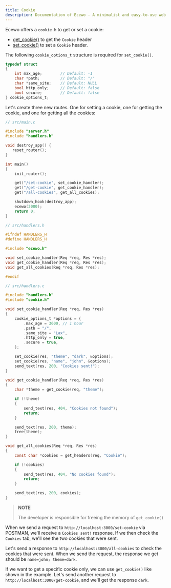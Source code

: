 ```yaml
---
title: Cookie
description: Documentation of Ecewo — A minimalist and easy-to-use web framework for C
---
```


Ecewo offers a `cookie.h` to get or set a cookie:
- [get_cookie()](/api/get_cookie/) to get the `Cookie` header
- [set_cookie()](/api/set_cookie/) to set a `Cookie` header.

The following `cookie_options_t` structure is required for `set_cookie()`.

```c
typedef struct
{
    int max_age;        // Default: -1
    char *path;         // Default: "/"
    char *same_site;    // Default: NULL
    bool http_only;     // Default: false
    bool secure;        // Default: false
} cookie_options_t;
```

Let's create three new routes. One for setting a cookie, one for getting the cookie, and one for getting all the cookies:

```c
// src/main.c

#include "server.h"
#include "handlers.h"

void destroy_app() {
   reset_router();
}

int main()
{
    init_router();

    get("/set-cookie", set_cookie_handler);
    get("/get-cookie", get_cookie_handler);
    get("/all-cookies", get_all_cookies);

    shutdown_hook(destroy_app);
    ecewo(3000);
    return 0;
}
```

```c
// src/handlers.h

#ifndef HANDLERS_H
#define HANDLERS_H

#include "ecewo.h"

void set_cookie_handler(Req *req, Res *res);
void get_cookie_handler(Req *req, Res *res);
void get_all_cookies(Req *req, Res *res);

#endif
```

```c
// src/handlers.c

#include "handlers.h"
#include "cookie.h"

void set_cookie_handler(Req *req, Res *res)
{
    cookie_options_t *options = {
        .max_age = 3600, // 1 hour
        .path = "/",
        .same_site = "Lax",
        .http_only = true,
        .secure = true,
    };

    set_cookie(res, "theme", "dark", &options);
    set_cookie(res, "name", "john", &options);
    send_text(res, 200, "Cookies sent!");
}

void get_cookie_handler(Req *req, Res *res)
{
    char *theme = get_cookie(req, "theme");

    if (!theme)
    {
        send_text(res, 404, "Cookies not found");
        return;
    }

    send_text(res, 200, theme);
    free(theme);
}

void get_all_cookies(Req *req, Res *res)
{
    const char *cookies = get_headers(req, "Cookie");

    if (!cookies)
    {
        send_text(res, 404, "No cookies found");
        return;
    }

    send_text(res, 200, cookies);
}
```

> **NOTE**
>
> The developer is responsible for freeing the memory of `get_cookie()`

When we send a request to `http://localhost:3000/set-cookie` via POSTMAN, we'll receive a `Cookies sent!` response. If we then check the `Cookies` tab, we'll see the two cookies that were sent.

Let's send a response to `http://localhost:3000/all-cookies` to check the cookies that were sent. When we send the request, the response we get should be `name=john; theme=dark`.

If we want to get a specific cookie only, we can use `get_cookie()` like shown in the example. Let's send another request to `http://localhost:3000/get-cookie`, and we'll get the response `dark`.
